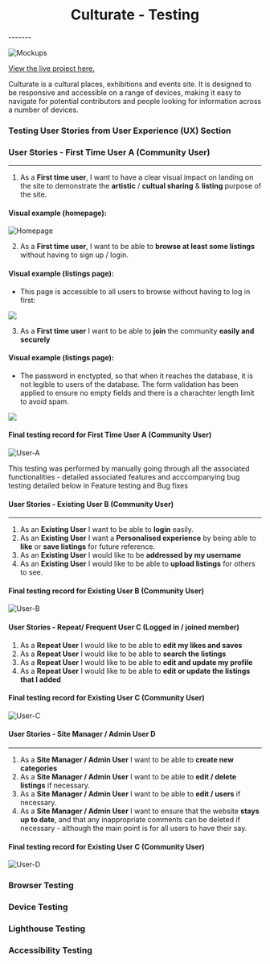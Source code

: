 <h1 align="center">Culturate - Testing</h1>
-------

![Mockups](static/images/mock-ups.png)

[View the live project here.](https://culturate.herokuapp.com/)

Culturate is a cultural places, exhibitions and events site.  It is designed to be responsive and accessible on a range of devices, making it easy to navigate for potential contributors and people looking for information across a number of devices.

### Testing User Stories from User Experience (UX) Section

### User Stories - First Time User A (Community User)
-------
1. As a **First time user**, I want to have a clear visual impact on landing on the site to demonstrate the **artistic** / **cultual sharing** & **listing** purpose of the site. 

#### Visual example (homepage):

![Homepage](static/surface/home-page-imagery.png)

2. As a **First time user**, I want to be able to **browse at least some listings** without having to sign up / login. 

#### Visual example (listings page):

* This page is accessible to all users to browse without having to log in first:

![](static/surface/listing-page.png)


3. As a **First time user** I want to be able to **join** the community **easily and securely** 

#### Visual example (listings page):
* The password in enctypted, so that when it reaches the database, it is not legible to users of the database.  The form validation has been applied to ensure no empty fields and there is a charachter length limit to avoid spam. 

![](static/surface/login-page.png)

#### Final testing record for First Time User A (Community User)

![User-A](static/testing/final/user-and-functional/user-story-user-a.png)

This testing was performed by manually going through all the associated functionalities - detailed associated features and acccompanying bug testing detailed below in Feature testing and Bug fixes

#### User Stories - Existing User B (Community User)
-------
1. As an **Existing User** I want to be able to **login** easily. 
2. As an **Existing User** I want a **Personalised experience** by being able to **like** or **save listings** for future reference.  
3. As an **Existing User** I would like to be **addressed by my username**
4. As an **Existing User** I would like to be able to **upload listings** for others to see. 

#### Final testing record for Existing User B (Community User)

![User-B](static/testing/final/user-and-functional/user-story-user-b.png)


#### User Stories - Repeat/ Frequent User C (Logged in / joined member)
1. As a **Repeat User** I would like to be able to **edit my likes and saves** 
2. As a **Repeat User** I would like to be able to **search the listings** 
3. As a **Repeat User** I would like to be able to **edit and update my profile**
4. As a **Repeat User** I would like to be able to **edit or update the listings that I added**

#### Final testing record for Existing User C (Community User)

![User-C](static/testing/final/user-and-functional/user-story-user-c.png)


#### User Stories - Site Manager / Admin User D
-----
1. As a **Site Manager / Admin User** I want to be able to **create new categories**
2. As a **Site Manager / Admin User** I want to be able to **edit / delete listings** if necessary. 
3. As a **Site Manager / Admin User** I want to be able to **edit / users** if necessary. 
4. As a **Site Manager / Admin User** I want to ensure that the website **stays up to date**, and that any inappropriate comments can be deleted if necessary - although the main point is for all users to have their say. 

#### Final testing record for Existing User C (Community User)

![User-D](static/testing/final/user-and-functional/user-story-user-d.png)




### Browser Testing 
### Device Testing
### Lighthouse Testing 
### Accessibility Testing 
